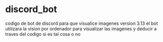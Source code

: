 # discord_bot
codigo de bot de discord para que visualice imagenes
version 3.13 
el bot utilizara la vision por ordenador para visualizar las imagenes y deducir a traves del codigo si es tal cosa o no
